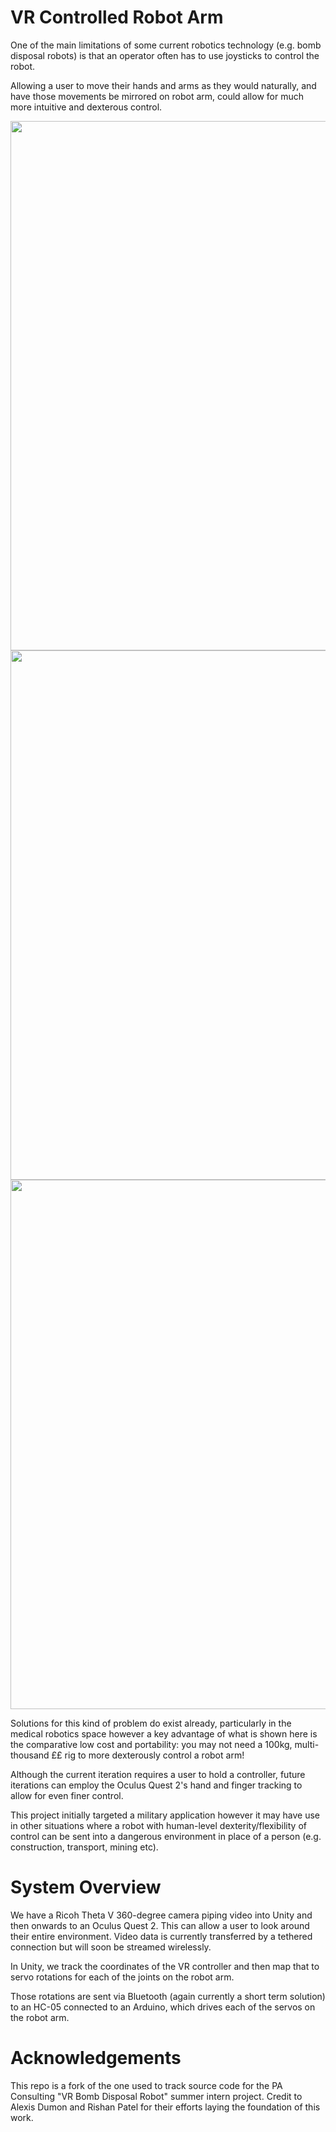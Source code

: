 # VR Controlled Robot Arm

One of the main limitations of some current robotics technology (e.g. bomb disposal robots) is that an operator often has to use joysticks to control the robot.

Allowing a user to move their hands and arms as they would naturally, and have those movements be mirrored on robot arm, could allow for much more intuitive and dexterous control.

<img src="./Docs/clean_demo_front_480p.gif" width=847>
<img src="./Docs/ARM_ROM_480p.gif" width=847>
<img src="./Docs/ARM_POV_480p.gif" width=847>

Solutions for this kind of problem do exist already, particularly in the medical robotics space however a key advantage of what is shown here is the comparative low cost and portability: you may not need a 100kg, multi-thousand ££ rig to more dexterously control a robot arm!

Although the current iteration requires a user to hold a controller, future iterations can employ the Oculus Quest 2's hand and finger tracking to allow for even finer control.

This project initially targeted a military application however it may have use in other situations where a robot with human-level dexterity/flexibility of control can be sent into a dangerous environment in place of a person (e.g. construction, transport, mining etc).

# System Overview

We have a Ricoh Theta V 360-degree camera piping video into Unity and then onwards to an Oculus Quest 2. This can allow a user to look around their entire environment. Video data is currently transferred by a tethered connection but will soon be streamed wirelessly.

In Unity, we track the coordinates of the VR controller and then map that to servo rotations for each of the joints on the robot arm.

Those rotations are sent via Bluetooth (again currently a short term solution) to an HC-05 connected to an Arduino, which drives each of the servos on the robot arm.

# Acknowledgements

This repo is a fork of the one used to track source code for the PA Consulting "VR Bomb Disposal Robot" summer intern project. Credit to Alexis Dumon and Rishan Patel for their efforts laying the foundation of this work.